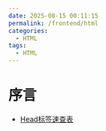 ```yaml
---
date: 2025-08-15 00:11:15
permalink: /frontend/html
categories:
  - HTML
tags:
  - HTML
---
```


# 序言

- [Head标签速查表](/html/headCheatsheet)
